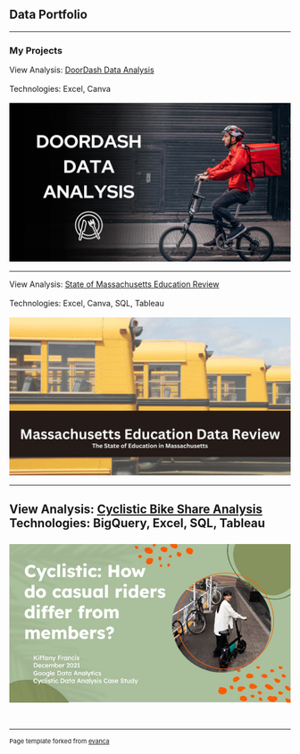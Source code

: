 ## Data Portfolio

---

### My Projects

View Analysis: [DoorDash Data Analysis](https://docs.google.com/document/d/1AmXH73RsPdIKZIfaGrP0OdVnuMlXLdlZ9OY5y9uks28/edit?usp=sharing)
<br><br>
Technologies: Excel, Canva
<br><br>
<img src="images/doordash.jpg?raw=true"/>

---
View Analysis: [State of Massachusetts Education Review](https://docs.google.com/document/d/1XMOUhgPvE4M2QxnWjWgbOgV-De17NHVIZtRFEEuQLHk/edit)
<br><br>
Technologies: Excel, Canva, SQL, Tableau
<br><br>
<img src="images/mass_ed.jpg?raw=true"/>

---
View Analysis: [Cyclistic Bike Share Analysis](https://docs.google.com/presentation/d/1Omxdm-CX72FnN-4j-oA7WHJS4WoApaaGYp8-pN8kG_o/edit?usp=sharing)
Technologies: BigQuery, Excel, SQL, Tableau
<br><br>
<img src="images/cyclistic.JPG?raw=true"/>
<br><br>
---






---
<p style="font-size:11px">Page template forked from <a href="https://github.com/evanca/quick-portfolio">evanca</a></p>
<!-- Remove above link if you don't want to attibute -->
